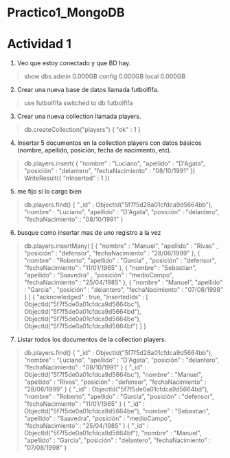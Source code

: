 # Practico1_MongoDB
# Actividad 1
1. Veo que estoy conectado y que BD hay.
> show dbs
admin   0.000GB
config  0.000GB
local   0.000GB

2. Crear una nueva base de datos llamada futbolfifa.
> use futbolfifa
switched to db futbolfifa

3. Crear una nueva collection llamada players.
> db.createCollection("players")
{ "ok" : 1 }

4. Insertar 5 documentos en la collection players con datos básicos (nombre, apellido, posición, fecha de nacimiento, etc).
> db.players.insert(
                    { "nombre" : "Luciano",
                      "apellido" : "D'Agata",
                      "posición" : "delantero",
                      "fechaNacimiento" : "08/10/1991"
                      })
WriteResult({ "nInserted" : 1 })

5. me fijo si lo cargo bien
> db.players.find()
{ "_id" : ObjectId("5f7f5d28a01cfdca9d5664bb"), 
  "nombre" : "Luciano", 
  "apellido" : "D'Agata", 
  "posición" : "delantero", 
  "fechaNacimiento" : "08/10/1991" }
  
6. busque como insertar mas de uno registro a la vez
> db.players.insertMany(
[
    {
        "nombre" : "Manuel",
        "apellido" : "Rivas" ,
        "posición" : "defensor", 
        "fechaNacimiento" : "28/06/1999"
    },
    {
        "nombre" : "Roberto",
        "apellido" : "Garcia" ,
        "posición" : "defensor", 
        "fechaNacimiento" : "11/01/1965"
    },
    {
        "nombre" : "Sebastian",
        "apellido" : "Saavedra" ,
        "posición" : "medioCampo", 
        "fechaNacimiento" : "25/04/1985"
    },
    {
        "nombre" : "Manuel",
        "apellido" : "Garcia" ,
        "posición" : "delantero", 
        "fechaNacimiento" : "07/08/1998"
    }
]
{
  "acknowledged" : true,
  "insertedIds" : [
          ObjectId("5f7f5de0a01cfdca9d5664bc"),
          ObjectId("5f7f5de0a01cfdca9d5664bd"),
          ObjectId("5f7f5de0a01cfdca9d5664be"),
          ObjectId("5f7f5de0a01cfdca9d5664bf")
  ]
}
>
7) Listar todos los documentos de la collection players.
> db.players.find()
{ "_id" : ObjectId("5f7f5d28a01cfdca9d5664bb"), "nombre" : "Luciano", "apellido" : "D'Agata", "posición" : "delantero", "fechaNacimiento" : "08/10/1991" }
{ "_id" : ObjectId("5f7f5de0a01cfdca9d5664bc"), "nombre" : "Manuel", "apellido" : "Rivas", "posición" : "defensor", "fechaNacimiento" : "28/06/1999" }
{ "_id" : ObjectId("5f7f5de0a01cfdca9d5664bd"), "nombre" : "Roberto", "apellido" : "Garcia", "posición" : "defensor", "fechaNacimiento" : "11/01/1965" }
{ "_id" : ObjectId("5f7f5de0a01cfdca9d5664be"), "nombre" : "Sebastian", "apellido" : "Saavedra", "posición" : "medioCampo", "fechaNacimiento" : "25/04/1985" }
{ "_id" : ObjectId("5f7f5de0a01cfdca9d5664bf"), "nombre" : "Manuel", "apellido" : "Garcia", "posición" : "delantero", "fechaNacimiento" : "07/08/1998" }
